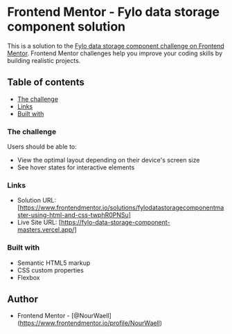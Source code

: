 # Frontend Mentor - Fylo data storage component solution

This is a solution to the [Fylo data storage component challenge on Frontend Mentor](https://www.frontendmentor.io/challenges/fylo-data-storage-component-1dZPRbV5n). Frontend Mentor challenges help you improve your coding skills by building realistic projects.

## Table of contents

- [The challenge](#the-challenge)
- [Links](#links)
- [Built with](#built-with)

### The challenge

Users should be able to:

- View the optimal layout depending on their device's screen size
- See hover states for interactive elements

### Links

- Solution URL: [https://www.frontendmentor.io/solutions/fylodatastoragecomponentmaster-using-html-and-css-twphR0PNSu]
- Live Site URL: [https://fylo-data-storage-component-masters.vercel.app/]

### Built with

- Semantic HTML5 markup
- CSS custom properties
- Flexbox

## Author

- Frontend Mentor - [@NourWaell] (https://www.frontendmentor.io/profile/NourWaell)
